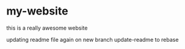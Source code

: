 # my-website

this is a really awesome website


updating readme file again on new branch update-readme to rebase

